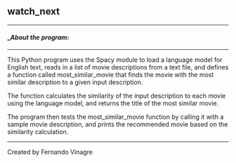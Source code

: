 ## watch_next
-----------------------------------------------------------------------------------------------------------------------------------------
#### __About the program:_
-----------------------
This Python program uses the Spacy module to load a language model for English text, reads in a list of movie descriptions from a text file, and defines a function called most_similar_movie that finds the movie with the most similar description to a given input description. 

The function calculates the similarity of the input description to each movie using the language model, and returns the title of the most similar movie. 

The program then tests the most_similar_movie function by calling it with a sample movie description, and prints the recommended movie based on the similarity calculation.

--------------------------------------------------------------------------------------------------------------------------------------

Created by Fernando Vinagre
